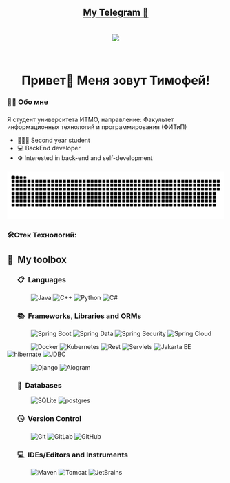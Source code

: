 <div align="center">
  </a>
<h2 align="center">   <a href="https://t.me/Timofey1211">           My Telegram 📇 

  </a> </h2>
</div>

<br>

<div id="header" align="center">
  <img src="https://media2.giphy.com/media/qgQUggAC3Pfv687qPC/giphy.gif?cid=790b76118af97439be460649554f1d97648f6fbc0e80b59e&rid=giphy.gif&ct=g" width="550"/>
</div>
<p>&#160;</p>

<h1 align="center">Привет👋 Меня зовут Тимофей!</h1>

###

<h3 align="left">👩‍💻  Обо мне</h3>

###

<p align="left">Я студент университета ИТМО, направление: Факультет информационных технологий и программирования (ФИТиП)</p>

- 👨🏻‍💼 Second year student
- 💻 BackEnd developer
- ⚙️ Interested in back-end and self-development

###

<p align="center">
 <img width="600" src="assets/github-snake.svg" alt="snake"/>
</p>

###

<h3 align="left">🛠Стек Технологий:</h3>

###

## 🧰 &nbsp;My toolbox

### &nbsp; &nbsp; &nbsp; 📋 &nbsp;Languages

&nbsp; &nbsp; &nbsp; &nbsp; &nbsp; &nbsp; &nbsp;
![Java](https://img.shields.io/badge/java-%23ED8B00.svg?style=for-the-badge&logo=java&logoColor=white)
![C++](https://img.shields.io/badge/c++-%2300599C.svg?style=for-the-badge&logo=c++%2B%2B&logoColor=white)
![Python](https://img.shields.io/badge/python-3670A0?style=for-the-badge&logo=python&logoColor=ffdd54)
![C#](https://img.shields.io/badge/c%23-%23239120.svg?style=for-the-badge&logo=c-sharp&logoColor=white)

### &nbsp; &nbsp; &nbsp; 📚 &nbsp;Frameworks, Libraries and ORMs

&nbsp; &nbsp; &nbsp; &nbsp; &nbsp; &nbsp; &nbsp;
![Spring Boot](https://img.shields.io/badge/spring_boot-%23239120.svg?style=for-the-badge&labelColor=white)
![Spring Data](https://img.shields.io/badge/spring_data-%23239120.svg?style=for-the-badge&labelColor=white)
![Spring Security](https://img.shields.io/badge/spring_seurity-%23239120.svg?style=for-the-badge&labelColor=white)
![Spring Cloud](https://img.shields.io/badge/spring_cloud-%23239120.svg?style=for-the-badge&labelColor=white)


&nbsp; &nbsp; &nbsp; &nbsp; &nbsp; &nbsp; &nbsp;
![Docker](https://img.shields.io/badge/docker-blue.svg?style=for-the-badge&labelColor=white)
![Kubernetes](https://img.shields.io/badge/kubernetes-blue.svg?style=for-the-badge&labelColor=white)
![Rest](https://img.shields.io/badge/rest-green.svg?style=for-the-badge&labelColor=white)
![Servlets](https://img.shields.io/badge/Servlets-4B8BBE?style=for-the-badge&logo=java&logoColor=white)
![Jakarta EE](https://img.shields.io/badge/jakarta_ee-black?style=for-the-badge&labelColor=white)
![hibernate](https://img.shields.io/badge/hibernate-%59666C.svg?style=for-the-badge&logo=hibernate&logoColor=white)
![JDBC](https://img.shields.io/badge/JDBC-4479A1?style=for-the-badge&logo=java&logoColor=white)


&nbsp; &nbsp; &nbsp; &nbsp; &nbsp; &nbsp; &nbsp;
![Django](https://img.shields.io/badge/django-yelow.svg?style=for-the-badge&labelColor=white)
![Aiogram](https://img.shields.io/badge/aiogram-blue.svg?style=for-the-badge&labelColor=white)


### &nbsp; &nbsp; &nbsp; 💾 &nbsp;Databases

&nbsp; &nbsp; &nbsp; &nbsp; &nbsp; &nbsp; &nbsp;
![SQLite](https://img.shields.io/badge/sqlite-%2307405e.svg?style=for-the-badge&logo=sqlite&logoColor=white)
![postgres](https://img.shields.io/badge/postgresql-blue.svg?style=for-the-badge&logo=postgresql&logoColor=white)

### &nbsp; &nbsp; &nbsp; 🕓 &nbsp;Version Control

&nbsp; &nbsp; &nbsp; &nbsp; &nbsp; &nbsp; &nbsp;
![Git](https://img.shields.io/badge/git-%23F05033.svg?style=for-the-badge&logo=git&logoColor=white)
![GitLab](https://img.shields.io/badge/gitlab-%23181717.svg?style=for-the-badge&logo=gitlab&logoColor=white)
![GitHub](https://img.shields.io/badge/github-%23121011.svg?style=for-the-badge&logo=github&logoColor=white)

### &nbsp; &nbsp; &nbsp; 💻 &nbsp;IDEs/Editors and Instruments

&nbsp; &nbsp; &nbsp; &nbsp; &nbsp; &nbsp; &nbsp;
![Maven](https://img.shields.io/badge/Maven-C71A36?style=for-the-badge&logo=apache-maven&logoColor=white)
![Tomcat](https://img.shields.io/badge/Tomcat-F8DC75?style=for-the-badge&logo=apache-tomcat&logoColor=black)
![JetBrains](https://img.shields.io/badge/JetBrains-F8DC75?style=for-the-badge&logo=apache-tomcat&logoColor=black)

